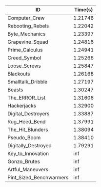 |ID|Time(s)|
|-|-|
|Computer_Crew|1.21746|
|Rebooting_Rebels|1.22042|
|Byte_Mechanics|1.23397|
|Grapevine_Squad|1.24816|
|Prime_Calculus|1.24941|
|Creed_Symbol|1.25266|
|Loose_Screws|1.25847|
|Blackouts|1.26168|
|Smalltalk_Dribble|1.27197|
|Beasts|1.30247|
|The_ERROR_List|1.31606|
|Hackerjacks|1.32900|
|Digital_Destroyers|1.33887|
|Rug_Heed_Bend|1.37991|
|The_Hit_Blunders|1.38094|
|Pseudo_Boom|1.38410|
|Digitally_Destroyed|1.79291|
|Key_to_Innovation|inf|
|Gonzo_Brutes|inf|
|Artful_Maneuvers|inf|
|Pint_Sized_Benchwarmers|inf|
